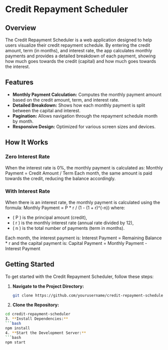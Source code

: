 # Credit Repayment Scheduler

## Overview

The Credit Repayment Scheduler is a web application designed to help users visualize their credit repayment schedule. By entering the credit amount, term (in months), and interest rate, the app calculates monthly payments and provides a detailed breakdown of each payment, showing how much goes towards the credit (capital) and how much goes towards the interest.

## Features

- **Monthly Payment Calculation:** Computes the monthly payment amount based on the credit amount, term, and interest rate.
- **Detailed Breakdown:** Shows how each monthly payment is split between the capital and interest.
- **Pagination:** Allows navigation through the repayment schedule month by month.
- **Responsive Design:** Optimized for various screen sizes and devices.

## How It Works

### Zero Interest Rate

When the interest rate is 0%, the monthly payment is calculated as:
Monthly Payment = Credit Amount / Term
Each month, the same amount is paid towards the credit, reducing the balance accordingly.

### With Interest Rate

When there is an interest rate, the monthly payment is calculated using the formula:
Monthly Payment = P \* r / (1 - (1 + r)^(-n))
where:

- \( P \) is the principal amount (credit),
- \( r \) is the monthly interest rate (annual rate divided by 12),
- \( n \) is the total number of payments (term in months).

Each month, the interest payment is:
Interest Payment = Remaining Balance \* r
and the capital payment is:
Capital Payment = Monthly Payment - Interest Payment

## Getting Started

To get started with the Credit Repayment Scheduler, follow these steps:

1. **Navigate to the Project Directory:**
   ```bash
   git clone https://github.com/yourusername/credit-repayment-scheduler.git
2. **Clone the Repository:**
  ```bash
  cd credit-repayment-scheduler
3. **Install Dependencies:**
  ```bash
  npm install
4. **Start the Development Server:**
  ```bash
  npm start
  
  


